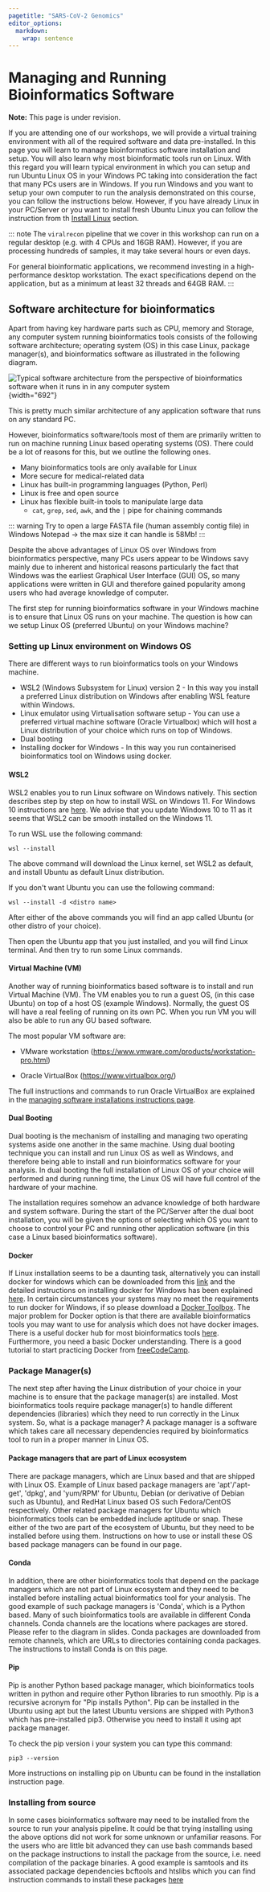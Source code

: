 ```yaml
---
pagetitle: "SARS-CoV-2 Genomics"
editor_options: 
  markdown: 
    wrap: sentence
---
```


# Managing and Running Bioinformatics Software

**Note:** This page is under revision.

If you are attending one of our workshops, we will provide a virtual training environment with all of the required software and data pre-installed.
In this page you will learn to manage bioinformatics software installation and setup.
You will also learn why most bioinformatic tools run on Linux.
With this regard you will learn typical environment in which you can setup and run Ubuntu Linux OS in your Windows PC taking into consideration the fact that many PCs users are in Windows.
If you run Windows and you want to setup your own computer to run the analysis demonstrated on this course, you can follow the instructions below.
However, if you have already Linux in your PC/Server or you want to install fresh Ubuntu Linux you can follow the instruction from th [Install Linux](##Install%20Linux) section.

::: note
The `viralrecon` pipeline that we cover in this workshop can run on a regular desktop (e.g. with 4 CPUs and 16GB RAM).
However, if you are processing hundreds of samples, it may take several hours or even days.

For general bioinformatic applications, we recommend investing in a high-performance desktop workstation.
The exact specifications depend on the application, but as a minimum at least 32 threads and 64GB RAM.
:::

## Software architecture for bioinformatics

Apart from having key hardware parts such as CPU, memory and Storage, any computer system running bioinformatics tools consists of the following software architecture; operating system (OS) in this case Linux, package manager(s), and bioinformatics software as illustrated in the following diagram.

![Typical software architecture from the perspective of bioinformatics software when it runs in in any computer system](images/bioinformatics_software_architecture.png){width="692"}

This is pretty much similar architecture of any application software that runs on any standard PC.

However, bioinformatics software/tools most of them are primarily written to run on machine running Linux based operating systems (OS).
There could be a lot of reasons for this, but we outline the following ones.

-   Many bioinformatics tools are only available for Linux
-   More secure for medical-related data
-   Linux has built-in programming languages (Python, Perl)
-   Linux is free and open source
-   Linux has flexible built-in tools to manipulate large data
    -   `cat`, `grep`, `sed`, `awk`, and the `|` pipe for chaining commands

::: warning
Try to open a large FASTA file (human assembly contig file) in Windows Notepad → the max size it can handle is 58Mb!
:::

Despite the above advantages of Linux OS over Windows from bioinformatics perspective, many PCs users appear to be Windows savy mainly due to inherent and historical reasons particularly the fact that Windows was the earliest Graphical User Interface (GUI) OS, so many applications were written in GUI and therefore gained popularity among users who had average knowledge of computer.

The first step for running bioinformatics software in your Windows machine is to ensure that Linux OS runs on your machine.
The question is how can we setup Linux OS (preferred Ubuntu) on your Windows machine?

### Setting up Linux environment on Windows OS

There are different ways to run bioinformatics tools on your Windows machine.

-   WSL2 (Windows Subsystem for Linux) version 2 - In this way you install a preferred Linux distribution on Windows after enabling WSL feature within Windows.
-   Linux emulator using Virtualisation software setup - You can use a preferred virtual machine software (Oracle Virtualbox) which will host a Linux distribution of your choice which runs on top of Windows.
-   Dual booting
-   Installing docker for Windows - In this way you run containerised bioinformatics tool on Windows using docker.

#### WSL2

WSL2 enables you to run Linux software on Windows natively.
This section describes step by step on how to install WSL on Windows 11.
For Windows 10 instructions are [here](https://cambiotraining.github.io/sars-cov-2-genomics/104-wsl_windows.html "WSL2").
We advise that you update Windows 10 to 11 as it seems that WSL2 can be smooth installed on the Windows 11.

To run WSL use the following command:

```{bash}
wsl --install
```

The above command will download the Linux kernel, set WSL2 as default, and install Ubuntu as default Linux distribution.

If you don't want Ubuntu you can use the following command:

```{bash}
wsl --install -d <distro name>
```

After either of the above commands you will find an app called Ubuntu (or other distro of your choice).

Then open the Ubuntu app that you just installed, and you will find Linux terminal.
And then try to run some Linux commands.

#### Virtual Machine (VM)

Another way of running bioinformatics based software is to install and run Virtual Machine (VM).
The VM enables you to run a guest OS, (in this case Ubuntu) on top of a host OS (example Windows).
Normally, the guest OS will have a real feeling of running on its own PC.
When you run VM you will also be able to run any GU based software.

The most popular VM software are:

-   VMware workstation (<https://www.vmware.com/products/workstation-pro.html>)

-   Oracle VirtualBox (<https://www.virtualbox.org/>)

The full instructions and commands to run Oracle VirtualBox are explained in the [managing software installations instructions page](101-setup_installation_instructions.html).

#### Dual Booting

Dual booting is the mechanism of installing and managing two operating systems aside one another in the same machine.
Using dual booting technique you can install and run Linux OS as well as Windows, and therefore being able to install and run bioinformatics software for your analysis.
In dual booting the full installation of Linux OS of your choice will performed and during running time, the Linux OS will have full control of the hardware of your machine.

The installation requires somehow an advance knowledge of both hardware and system software.
During the start of the PC/Server after the dual boot installation, you will be given the options of selecting which OS you want to choose to control your PC and running other application software (in this case a Linux based bioinformatics software).

#### Docker

If Linux installation seems to be a daunting task, alternatively you can install docker for windows which can be downloaded from this [link](https://download.docker.com/win/stable/Docker%20for%20Windows%20Installer.exe) and the detailed instructions on installing docker for Windows has been explained [here](https://docs.docker.com/desktop/install/windows-install/).
In certain circumstances your systems may no meet the requirements to run docker for Windows, if so please download a [Docker Toolbox](https://docs.docker.com/toolbox/overview/).
The major problem for Docker option is that there are available bioinformatics tools you may want to use for analysis which does not have docker images.
There is a useful docker hub for most bioinformatics tools [here](https://pegi3s.github.io/dockerfiles/).
Furthermore, you need a basic Docker understanding.
There is a good tutorial to start practicing Docker from [freeCodeCamp](https://www.freecodecamp.org/news/the-docker-handbook/).

### Package Manager(s)

The next step after having the Linux distribution of your choice in your machine is to ensure that the package manager(s) are installed.
Most bioinformatics tools require package manager(s) to handle different dependencies (libraries) which they need to run correctly in the Linux system.
So, what is a package manager?
A package manager is a software which takes care all necessary dependencies required by bioinformatics tool to run in a proper manner in Linux OS.

#### Package managers that are part of Linux ecosystem

There are package managers, which are Linux based and that are shipped with Linux OS. Example of Linux based package managers are 'apt'/'apt-get', 'dpkg', and 'yum/RPM' for Ubuntu, Debian (or derivative of Debian such as Ubuntu), and RedHat Linux based OS such Fedora/CentOS respectively.
Other related package managers for Ubuntu which bioinformatics tools can be embedded include aptitude or snap.
These either of the two are part of the ecosystem of Ubuntu, but they need to be installed before using them.
Instructions on how to use or install these OS based package managers can be found in our page.

#### Conda

In addition, there are other bioinformatics tools that depend on the package managers which are not part of Linux ecosystem and they need to be installed before installing actual bioinformatics tool for your analysis.
The good example of such package managers is 'Conda', which is a Python based.
Many of such bioinformatics tools are available in different Conda channels.
Conda channels are the locations where packages are stored.
Please refer to the diagram in slides.
Conda packages are downloaded from remote channels, which are URLs to directories containing conda packages.
The instructions to install Conda is on this page.

#### Pip

Pip is another Python based package manager, which bioinformatics tools written in python and require other Python libraries to run smoothly.
Pip is a recursive acronym for "Pip installs Python".
Pip can be installed in the Ubuntu using apt but the latest Ubuntu versions are shipped with Python3 which has pre-installed pip3.
Otherwise you need to install it using apt package manager.

To check the pip version i your system you can type this command:

```{bash}
pip3 --version
```

More instructions on installing pip on Ubuntu can be found in the installation instruction page.

### Installing from source

In some cases bioinformatics software may need to be installed from the source to run your analysis pipeline. It could be that trying installing using the above options did not work for some unknown or unfamiliar reasons. For the users who are little bit advanced they can use bash commands based on the package instructions to install the package from the source, i.e. need compilation of the package binaries. A good example is samtools and its associated package dependencies bcftools and htslibs which you can find instruction commands to install these packages [here](https://cambiotraining.github.io/sars-cov-2-genomics/101-setup_installation_instructions.html)

